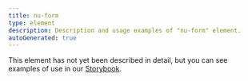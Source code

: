 ```yaml
---
title: nu-form
type: element
description: Description and usage examples of "nu-form" element.
autoGenerated: true
---
```


This element has not yet been described in detail, but you can see examples of use in our [Storybook](/storybook).